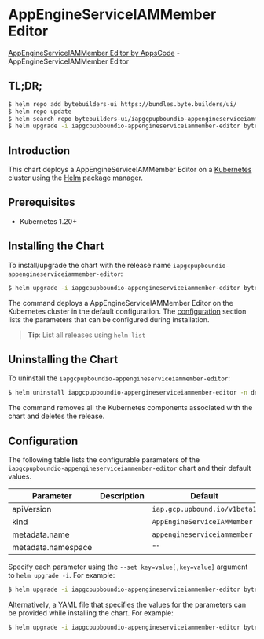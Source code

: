 # AppEngineServiceIAMMember Editor

[AppEngineServiceIAMMember Editor by AppsCode](https://byte.builders) - AppEngineServiceIAMMember Editor

## TL;DR;

```bash
$ helm repo add bytebuilders-ui https://bundles.byte.builders/ui/
$ helm repo update
$ helm search repo bytebuilders-ui/iapgcpupboundio-appengineserviceiammember-editor --version=v0.4.18
$ helm upgrade -i iapgcpupboundio-appengineserviceiammember-editor bytebuilders-ui/iapgcpupboundio-appengineserviceiammember-editor -n default --create-namespace --version=v0.4.18
```

## Introduction

This chart deploys a AppEngineServiceIAMMember Editor on a [Kubernetes](http://kubernetes.io) cluster using the [Helm](https://helm.sh) package manager.

## Prerequisites

- Kubernetes 1.20+

## Installing the Chart

To install/upgrade the chart with the release name `iapgcpupboundio-appengineserviceiammember-editor`:

```bash
$ helm upgrade -i iapgcpupboundio-appengineserviceiammember-editor bytebuilders-ui/iapgcpupboundio-appengineserviceiammember-editor -n default --create-namespace --version=v0.4.18
```

The command deploys a AppEngineServiceIAMMember Editor on the Kubernetes cluster in the default configuration. The [configuration](#configuration) section lists the parameters that can be configured during installation.

> **Tip**: List all releases using `helm list`

## Uninstalling the Chart

To uninstall the `iapgcpupboundio-appengineserviceiammember-editor`:

```bash
$ helm uninstall iapgcpupboundio-appengineserviceiammember-editor -n default
```

The command removes all the Kubernetes components associated with the chart and deletes the release.

## Configuration

The following table lists the configurable parameters of the `iapgcpupboundio-appengineserviceiammember-editor` chart and their default values.

|     Parameter      | Description |                 Default                 |
|--------------------|-------------|-----------------------------------------|
| apiVersion         |             | <code>iap.gcp.upbound.io/v1beta1</code> |
| kind               |             | <code>AppEngineServiceIAMMember</code>  |
| metadata.name      |             | <code>appengineserviceiammember</code>  |
| metadata.namespace |             | <code>""</code>                         |


Specify each parameter using the `--set key=value[,key=value]` argument to `helm upgrade -i`. For example:

```bash
$ helm upgrade -i iapgcpupboundio-appengineserviceiammember-editor bytebuilders-ui/iapgcpupboundio-appengineserviceiammember-editor -n default --create-namespace --version=v0.4.18 --set apiVersion=iap.gcp.upbound.io/v1beta1
```

Alternatively, a YAML file that specifies the values for the parameters can be provided while
installing the chart. For example:

```bash
$ helm upgrade -i iapgcpupboundio-appengineserviceiammember-editor bytebuilders-ui/iapgcpupboundio-appengineserviceiammember-editor -n default --create-namespace --version=v0.4.18 --values values.yaml
```
